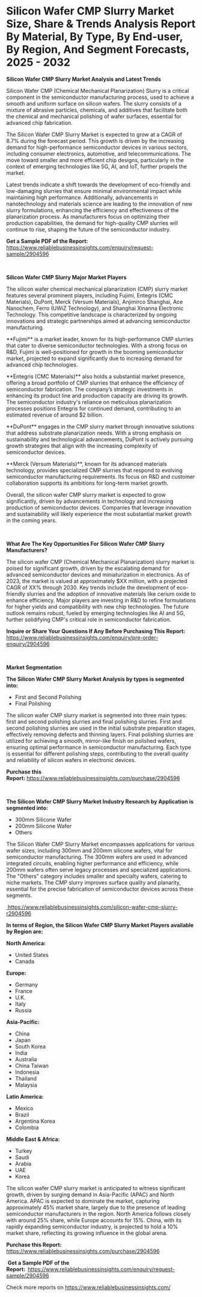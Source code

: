 <p><h1>Silicon Wafer CMP Slurry Market Size, Share & Trends Analysis Report By Material, By Type, By End-user, By Region, And Segment Forecasts, 2025 - 2032</h1></p><p><strong>Silicon Wafer CMP Slurry Market Analysis and Latest Trends</strong></p>
<p><p>Silicon Wafer CMP (Chemical Mechanical Planarization) Slurry is a critical component in the semiconductor manufacturing process, used to achieve a smooth and uniform surface on silicon wafers. The slurry consists of a mixture of abrasive particles, chemicals, and additives that facilitate both the chemical and mechanical polishing of wafer surfaces, essential for advanced chip fabrication.</p><p>The Silicon Wafer CMP Slurry Market is expected to grow at a CAGR of 8.7% during the forecast period. This growth is driven by the increasing demand for high-performance semiconductor devices in various sectors, including consumer electronics, automotive, and telecommunications. The move toward smaller and more efficient chip designs, particularly in the context of emerging technologies like 5G, AI, and IoT, further propels the market.</p><p>Latest trends indicate a shift towards the development of eco-friendly and low-damaging slurries that ensure minimal environmental impact while maintaining high performance. Additionally, advancements in nanotechnology and materials science are leading to the innovation of new slurry formulations, enhancing the efficiency and effectiveness of the planarization process. As manufacturers focus on optimizing their production capabilities, the demand for high-quality CMP slurries will continue to rise, shaping the future of the semiconductor industry.</p></p>
<p><strong>Get a Sample PDF of the Report:&nbsp;</strong> <a href="https://www.reliablebusinessinsights.com/enquiry/request-sample/2904596?utm_campaign=2735&utm_medium=2&utm_source=Github&utm_content=ia&utm_term=12032025&utm_id=silicon-wafer-cmp-slurry">https://www.reliablebusinessinsights.com/enquiry/request-sample/2904596</a></p>
<p>&nbsp;</p>
<p><strong>Silicon Wafer CMP Slurry Major Market Players</strong></p>
<p><p>The silicon wafer chemical mechanical planarization (CMP) slurry market features several prominent players, including Fujimi, Entegris (CMC Materials), DuPont, Merck (Versum Materials), Anjimirco Shanghai, Ace Nanochem, Ferro (UWiZ Technology), and Shanghai Xinanna Electronic Technology. This competitive landscape is characterized by ongoing innovations and strategic partnerships aimed at advancing semiconductor manufacturing.</p><p>**Fujimi** is a market leader, known for its high-performance CMP slurries that cater to diverse semiconductor technologies. With a strong focus on R&D, Fujimi is well-positioned for growth in the booming semiconductor market, projected to expand significantly due to increasing demand for advanced chip technologies.</p><p>**Entegris (CMC Materials)** also holds a substantial market presence, offering a broad portfolio of CMP slurries that enhance the efficiency of semiconductor fabrication. The company’s strategic investments in enhancing its product line and production capacity are driving its growth. The semiconductor industry's reliance on meticulous planarization processes positions Entegris for continued demand, contributing to an estimated revenue of around $2 billion.</p><p>**DuPont** engages in the CMP slurry market through innovative solutions that address substrate planarization needs. With a strong emphasis on sustainability and technological advancements, DuPont is actively pursuing growth strategies that align with the increasing complexity of semiconductor devices.</p><p>**Merck (Versum Materials)**, known for its advanced materials technology, provides specialized CMP slurries that respond to evolving semiconductor manufacturing requirements. Its focus on R&D and customer collaboration supports its ambitions for long-term market growth.</p><p>Overall, the silicon wafer CMP slurry market is expected to grow significantly, driven by advancements in technology and increasing production of semiconductor devices. Companies that leverage innovation and sustainability will likely experience the most substantial market growth in the coming years.</p></p>
<p>&nbsp;</p>
<p><strong>What Are The Key Opportunities For Silicon Wafer CMP Slurry Manufacturers?</strong></p>
<p><p>The silicon wafer CMP (Chemical Mechanical Planarization) slurry market is poised for significant growth, driven by the escalating demand for advanced semiconductor devices and miniaturization in electronics. As of 2023, the market is valued at approximately $XX million, with a projected CAGR of XX% through 2030. Key trends include the development of eco-friendly slurries and the adoption of innovative materials like cerium oxide to enhance efficiency. Major players are investing in R&D to refine formulations for higher yields and compatibility with new chip technologies. The future outlook remains robust, fueled by emerging technologies like AI and 5G, further solidifying CMP's critical role in semiconductor fabrication.</p></p>
<p><strong>Inquire or Share Your Questions If Any Before Purchasing This Report:</strong> <a href="https://www.reliablebusinessinsights.com/enquiry/pre-order-enquiry/2904596?utm_campaign=2735&utm_medium=2&utm_source=Github&utm_content=ia&utm_term=12032025&utm_id=silicon-wafer-cmp-slurry">https://www.reliablebusinessinsights.com/enquiry/pre-order-enquiry/2904596</a></p>
<p>&nbsp;</p>
<p><strong>Market Segmentation</strong></p>
<p><strong>The Silicon Wafer CMP Slurry Market Analysis by types is segmented into:</strong></p>
<p><ul><li>First and Second Polishing</li><li>Final Polishing</li></ul></p>
<p><p>The silicon wafer CMP slurry market is segmented into three main types: first and second polishing slurries and final polishing slurries. First and second polishing slurries are used in the initial substrate preparation stages, effectively removing defects and thinning layers. Final polishing slurries are utilized for achieving a smooth, mirror-like finish on polished wafers, ensuring optimal performance in semiconductor manufacturing. Each type is essential for different polishing steps, contributing to the overall quality and reliability of silicon wafers in electronic devices.</p></p>
<p><strong>Purchase this Report:&nbsp;</strong><a href="https://www.reliablebusinessinsights.com/purchase/2904596?utm_campaign=2735&utm_medium=2&utm_source=Github&utm_content=ia&utm_term=12032025&utm_id=silicon-wafer-cmp-slurry">https://www.reliablebusinessinsights.com/purchase/2904596</a></p>
<p>&nbsp;</p>
<p><strong>The Silicon Wafer CMP Slurry Market Industry Research by Application is segmented into:</strong></p>
<p><ul><li>300mm Silicone Wafer</li><li>200mm Silicone Wafer</li><li>Others</li></ul></p>
<p><p>The Silicon Wafer CMP Slurry Market encompasses applications for various wafer sizes, including 300mm and 200mm silicone wafers, vital for semiconductor manufacturing. The 300mm wafers are used in advanced integrated circuits, enabling higher performance and efficiency, while 200mm wafers often serve legacy processes and specialized applications. The "Others" category includes smaller and specialty wafers, catering to niche markets. The CMP slurry improves surface quality and planarity, essential for the precise fabrication of semiconductor devices across these segments.</p></p>
<p><a href="https://www.reliablebusinessinsights.com/silicon-wafer-cmp-slurry-r2904596?utm_campaign=2735&utm_medium=2&utm_source=Github&utm_content=ia&utm_term=12032025&utm_id=silicon-wafer-cmp-slurry">&nbsp;https://www.reliablebusinessinsights.com/silicon-wafer-cmp-slurry-r2904596</a></p>
<p><strong>In terms of Region, the Silicon Wafer CMP Slurry Market Players available by Region are:</strong></p>
<p>
    <p> <strong> North America: </strong>
        <ul>
            <li>United States</li>
            <li>Canada</li>
        </ul>
        </p> 
    <p> <strong> Europe: </strong>
        <ul>
            <li>Germany</li>
            <li>France</li>
            <li>U.K.</li>
            <li>Italy</li>
            <li>Russia</li>
        </ul>
        </p> 
    <p> <strong> Asia-Pacific: </strong>
        <ul>
            <li>China</li>
            <li>Japan</li>
            <li>South Korea</li>
            <li>India</li>
            <li>Australia</li>
            <li>China Taiwan</li>
            <li>Indonesia</li>
            <li>Thailand</li>
            <li>Malaysia</li>
        </ul>
        </p> 
    <p> <strong> Latin America: </strong>
        <ul>
            <li>Mexico</li>
            <li>Brazil</li>
            <li>Argentina Korea</li>
            <li>Colombia</li>
        </ul>
        </p> 
    <p> <strong> Middle East & Africa: </strong>
        <ul>
            <li>Turkey</li>
            <li>Saudi</li>
            <li>Arabia</li>
            <li>UAE</li>
            <li>Korea</li>
        </ul>
    </p>
    </p>
<p><p>The silicon wafer CMP slurry market is anticipated to witness significant growth, driven by surging demand in Asia-Pacific (APAC) and North America. APAC is expected to dominate the market, capturing approximately 45% market share, largely due to the presence of leading semiconductor manufacturers in the region. North America follows closely with around 25% share, while Europe accounts for 15%. China, with its rapidly expanding semiconductor industry, is projected to hold a 10% market share, reflecting its growing influence in the global arena.</p></p>
<p><strong>Purchase this Report: </strong><a href="https://www.reliablebusinessinsights.com/purchase/2904596?utm_campaign=2735&utm_medium=2&utm_source=Github&utm_content=ia&utm_term=12032025&utm_id=silicon-wafer-cmp-slurry">https://www.reliablebusinessinsights.com/purchase/2904596</a></p>
<p>&nbsp;<strong>Get a Sample PDF of the Report:&nbsp;&nbsp;</strong><a href="https://www.reliablebusinessinsights.com/enquiry/request-sample/2904596?utm_campaign=2735&utm_medium=2&utm_source=Github&utm_content=ia&utm_term=12032025&utm_id=silicon-wafer-cmp-slurry">https://www.reliablebusinessinsights.com/enquiry/request-sample/2904596</a></p>
<p><strong></strong></p>
<p>Check more reports on <a href="https://www.reliablebusinessinsights.com/?utm_campaign=2735&utm_medium=2&utm_source=Github&utm_content=ia&utm_term=12032025&utm_id=silicon-wafer-cmp-slurry">https://www.reliablebusinessinsights.com/</a></p>
